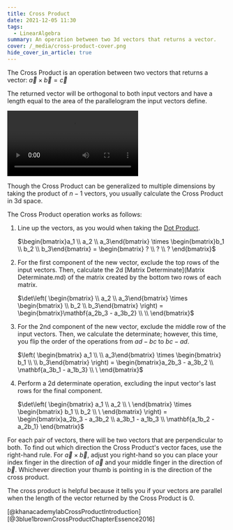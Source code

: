 ```yaml
---
title: Cross Product
date: 2021-12-05 11:30
tags:
  - LinearAlgebra
summary: An operation between two 3d vectors that returns a vector.
cover: /_media/cross-product-cover.png
hide_cover_in_article: true
---
```


The Cross Product is an operation between two vectors that returns a vector: $\vec{a} \times \vec{b} = \vec{c}$

The returned vector will be orthogonal to both input vectors and have a length equal to the area of the parallelogram the input vectors define.

<video controls loop><source src="/_media/cross-product.mp4" type="video/mp4"></video>
 
Though the Cross Product can be generalized to multiple dimensions by taking the product of $n - 1$ vectors, you usually calculate the Cross Product in 3d space.

The Cross Product operation works as follows:

1. Line up the vectors, as you would when taking the [Dot Product](permanent/dot-product.md).

    $\begin{bmatrix}a_1 \\ a_2 \\ a_3\end{bmatrix} \times \begin{bmatrix}b_1 \\ b_2 \\ b_3\end{bmatrix} = \begin{bmatrix} ? \\ ? \\ ? \end{bmatrix}$

2. For the first component of the new vector, exclude the top rows of the input vectors. Then, calculate the 2d [Matrix Determinate](Matrix Determinate.md) of the matrix created by the bottom two rows of each matrix.

    $\det\left( \begin{bmatrix} \\ a_2 \\ a_3\end{bmatrix} \times \begin{bmatrix} \\ b_2 \\ b_3\end{bmatrix} \right) = \begin{bmatrix}\mathbf{a_2b_3 - a_3b_2} \\ \\ \end{bmatrix}$
    
3. For the 2nd component of the new vector, exclude the middle row of the input vectors. Then, we calculate the determinate; however, this time, you flip the order of the operations from $ad - bc$ to $bc - ad$.

    $\left( \begin{bmatrix} a_1 \\  \\ a_3\end{bmatrix} \times \begin{bmatrix} b_1 \\  \\ b_3\end{bmatrix} \right) = \begin{bmatrix}a_2b_3 - a_3b_2 \\ \mathbf{a_3b_1 - a_1b_3} \\ \ \end{bmatrix}$
    
4. Perform a 2d determinate operation, excluding the input vector's last rows for the final component.

    $\det\left( \begin{bmatrix} a_1 \\ a_2 \\ \ \end{bmatrix} \times \begin{bmatrix} b_1 \\ b_2 \\ \ \end{bmatrix} \right) = \begin{bmatrix}a_2b_3 - a_3b_2 \\ a_3b_1 - a_1b_3 \\ \mathbf{a_1b_2 - a_2b_1} \end{bmatrix}$
    
For each pair of vectors, there will be two vectors that are perpendicular to both. To find out which direction the Cross Product's vector faces, use the right-hand rule. For $\vec{a} \times \vec{b}$, adjust you right-hand so you can place your index finger in the direction of $\vec{a}$ and your middle finger in the direction of $\vec{b}$. Whichever direction your thumb is pointing in is the direction of the cross product.

The cross product is helpful because it tells you if your vectors are parallel when the length of the vector returned by the Cross Product is 0.

[@khanacademylabCrossProductIntroduction]
[@3blue1brownCrossProductChapterEssence2016]